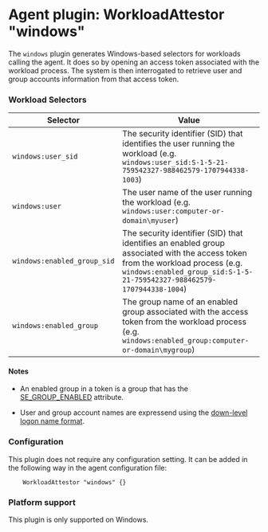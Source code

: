 # Agent plugin: WorkloadAttestor "windows"

The `windows` plugin generates Windows-based selectors for workloads calling the agent.
It does so by opening an access token associated with the workload process. The system is then interrogated to retrieve user and group accounts information from that access token.

### Workload Selectors

| Selector | Value |
| -------- | ----- |
| `windows:user_sid` | The security identifier (SID) that identifies the user running the workload (e.g. `windows:user_sid:S-1-5-21-759542327-988462579-1707944338-1003`) |
| `windows:user` | The user name of the user running the workload (e.g. `windows:user:computer-or-domain\myuser`) |
| `windows:enabled_group_sid` | The security identifier (SID) that identifies an enabled group associated with the access token from the workload process (e.g. `windows:enabled_group_sid:S-1-5-21-759542327-988462579-1707944338-1004`) |
| `windows:enabled_group` | The group name of an enabled group associated with the access token from the workload process (e.g. `windows:enabled_group:computer-or-domain\mygroup`) |

#### Notes
- An enabled group in a token is a group that has the [SE_GROUP_ENABLED](https://docs.microsoft.com/en-us/windows/win32/secauthz/sid-attributes-in-an-access-token) attribute.

- User and group account names are expressend using the [down-level logon name format](https://docs.microsoft.com/en-us/windows/win32/secauthn/user-name-formats#down-level-logon-name).

### Configuration

This plugin does not require any configuration setting. It can be added in the following way in the agent configuration file:

```
	WorkloadAttestor "windows" {}
```

### Platform support

This plugin is only supported on Windows.
